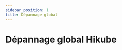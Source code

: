```yaml
---
sidebar_position: 1
title: Dépannage global
---
```


# Dépannage global Hikube

<!-- TODO: Contenu à rédiger --> 